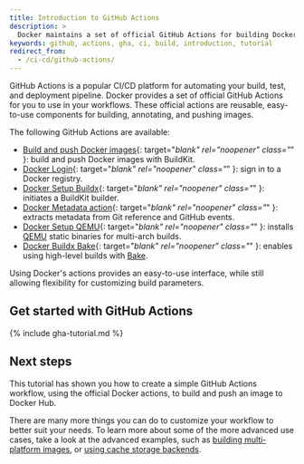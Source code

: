 ```yaml
---
title: Introduction to GitHub Actions
description: >
  Docker maintains a set of official GitHub Actions for building Docker images.
keywords: github, actions, gha, ci, build, introduction, tutorial
redirect_from:
  - /ci-cd/github-actions/
---
```


GitHub Actions is a popular CI/CD platform for automating your build, test, and
deployment pipeline. Docker provides a set of official GitHub Actions for you to
use in your workflows. These official actions are reusable, easy-to-use
components for building, annotating, and pushing images.

The following GitHub Actions are available:

- [Build and push Docker images](https://github.com/marketplace/actions/build-and-push-docker-images){: target="_blank" rel="noopener" class="_" }:
  build and push Docker images with BuildKit.
- [Docker Login](https://github.com/marketplace/actions/docker-login){: target="_blank" rel="noopener" class="_" }:
  sign in to a Docker registry.
- [Docker Setup Buildx](https://github.com/marketplace/actions/docker-setup-buildx){: target="_blank" rel="noopener" class="_" }:
  initiates a BuildKit builder.
- [Docker Metadata action](https://github.com/marketplace/actions/docker-metadata-action){: target="_blank" rel="noopener" class="_" }:
  extracts metadata from Git reference and GitHub events.
- [Docker Setup QEMU](https://github.com/marketplace/actions/docker-setup-qemu){: target="_blank" rel="noopener" class="_" }:
  installs [QEMU](https://github.com/qemu/qemu) static binaries for multi-arch
  builds.
- [Docker Buildx Bake](https://github.com/marketplace/actions/docker-buildx-bake){: target="_blank" rel="noopener" class="_" }:
  enables using high-level builds with [Bake](../../customize/bake/index.md).

Using Docker's actions provides an easy-to-use interface, while still allowing
flexibility for customizing build parameters.

## Get started with GitHub Actions

{% include gha-tutorial.md %}

## Next steps

This tutorial has shown you how to create a simple GitHub Actions workflow,
using the official Docker actions, to build and push an image to Docker Hub.

There are many more things you can do to customize your workflow to better suit
your needs. To learn more about some of the more advanced use cases, take a look
at the advanced examples, such as [building multi-platform images](examples.md#multi-platform-images),
or [using cache storage backends](examples.md#cache).
